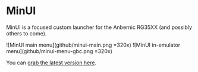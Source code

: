 # MinUI

MinUI is a focused custom launcher for the Anbernic RG35XX (and possibly others to come).

![MinUI main menu](github/minui-main.png =320x) ![MinUI in-emulator menu](github/minui-menu-gbc.png =320x)

You can [grab the latest version here](https://github.com/shauninman/union-minui/releases).